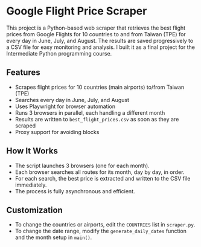 # Google Flight Price Scraper

This project is a Python-based web scraper that retrieves the best flight prices from Google Flights for 10 countries to and from Taiwan (TPE) for every day in June, July, and August. The results are saved progressively to a CSV file for easy monitoring and analysis. I built it as a final project for the Intermediate Python programming course.

## Features
- Scrapes flight prices for 10 countries (main airports) to/from Taiwan (TPE)
- Searches every day in June, July, and August
- Uses Playwright for browser automation
- Runs 3 browsers in parallel, each handling a different month
- Results are written to `best_flight_prices.csv` as soon as they are scraped
- Proxy support for avoiding blocks

## How It Works
- The script launches 3 browsers (one for each month).
- Each browser searches all routes for its month, day by day, in order.
- For each search, the best price is extracted and written to the CSV file immediately.
- The process is fully asynchronous and efficient.

## Customization
- To change the countries or airports, edit the `COUNTRIES` list in `scraper.py`.
- To change the date range, modify the `generate_daily_dates` function and the month setup in `main()`.